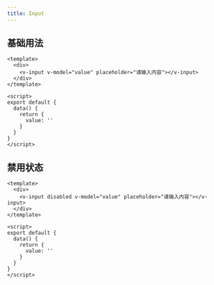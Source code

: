 ```yaml
---
title: Input
---
```


## 基础用法

<ClientOnly><input-demo-base></input-demo-base></ClientOnly>

```vue
<template>
  <div>
    <v-input v-model="value" placeholder="请输入内容"></v-input>
  </div>
</template>

<script>
export default {
  data() {
    return {
      value: ''
    }
  }
}
</script>
```

## 禁用状态

<ClientOnly><input-demo-disabled></input-demo-disabled></ClientOnly>

```vue
<template>
  <div>
    <v-input disabled v-model="value" placeholder="请输入内容"></v-input>
  </div>
</template>

<script>
export default {
  data() {
    return {
      value: ''
    }
  }
}
</script>
```
